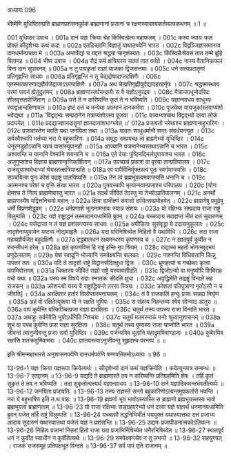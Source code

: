 अध्यायः 096

भीष्मेणि युधिष्ठिरम्प्रति ब्राह्मणप्रशंसनपूर्वकं ब्राह्मणानां प्रजानां च रक्षणस्यावश्यकर्तव्यत्वकथनम् ॥ 1 ॥

001	युधिष्ठर उवाच ।
001a	दानं यज्ञः क्रिया चेह किंस्वित्प्रेत्य महाफलम् ।
001c	कस्य ज्यायः फलं प्रोक्तं कीदृशेभ्यः कथं कदा ॥
002a	एतदिच्छामि विज्ञातुं याथातथ्येनि भारत ।
002c	विद्वञ्जिज्ञासमानाय दानधर्मान्प्रचक्ष्व मे ॥
003a	अन्तर्वेद्यां च यद्दत्तं श्रद्धया चानृशंस्यतः ।
003c	किंस्विन्नैःश्रेयसं तात तन्मे ब्रूहि पितामह ॥
004	भीष्म उवाच ।
004a	रौद्रं कर्म क्षत्रियस्य सततं तात वर्तते ।
004c	नास्य वैतानिकफलं विना दानं सुपावनम् ॥
005a	न तु पापकृतां राज्ञां याजका द्विजसत्तमाः ॥
005c	धने सत्यप्रदातॄणां प्रतिगृह्णन्ति साधवः ॥
006a	प्रतिगृह्णन्ति न तु चेद्यद्रोषादाप्तदक्षिणैः ।
006c	एतस्मात्कारणाद्यज्ञैर्यजेद्राजाऽऽप्तदक्षिणैः ॥
007a	अथ चेत्प्रतिगृह्णीयुर्दद्यादहरहर्नृपः ।
007c	श्रद्धामास्थाय परमां पावनं ह्येतुदुत्तमम् ॥
008a	ब्राह्मणांस्तर्पयन्द्रव्यैः स वै यज्ञोऽनुपद्रवः ।
008c	मैत्रान्साधून्वेदविदः शीलवृत्ततपोर्जितान् ॥
009a	यत्ते ते न करिष्यन्ति कृतं ते न भविष्यति ।
009c	यज्ञान्साधय साधुभ्यः स्वाद्वन्नान्दक्षिणावतः ॥
010a	इष्टं दत्तं च मन्येथा आत्मानं दानकर्मणा ।
010c	पूजयेथा यायजूकांस्तवाप्यंशो भवेद्यथा ॥
011a	`विद्वद्भ्यः सम्प्रदानेन तत्राप्यंशोऽस्य पूजया ।
011c	यज्वभ्यश्चाथ विद्वद्भ्यो दत्त्वा लोकं प्रदापयेत् ।
011e	प्रदद्याज्ज्ञानदातॄणां ज्ञानदानांशभाग्भवेत् ॥'
012a	प्रजावतो भरेथाश्च ब्राह्मणान्बहुभारिणः ।
012c	प्रजावांस्तेन भवति यथा जनयिता तथा ॥
013a	यावतः साधुधर्मान्वै सन्तः संवर्धयन्त्युत ।
013c	सर्वस्वैश्चापि भर्तव्या नरा ये बहुकारिणः ॥
014a	समृद्धः सम्प्रयच्छ त्वं ब्राह्म्णेभ्यो युधिष्ठिर ।
014c	धेनूरनडुहोऽन्नानि च्छत्रं वासांस्युपानहौ ॥
015a	आज्यानि यजमानेभ्यस्तथाऽन्नानि च भारत ।
015c	अश्ववन्ति च यानानि वेश्मानि शयनानि च ॥
016a	एते देयाः पुष्टिमद्भिर्लघूपायाश्च भारत ।
016c	अजुगुप्सांश्च विज्ञाय ब्राह्मणान्वृत्तिकर्शितान् ॥
017a	उपच्छन्नं प्रकाशं वा वृत्त्या तान्प्रतिपालय ।
017c	राजसूयाश्वमेधाभ्यां श्रेयस्तत्क्षत्रियान्प्रति ॥
018a	एवं पापैर्विनिर्मुक्तस्त्वं पूतः स्वर्गमाप्स्यसि ।
018c	सञ्चयित्वा पुनः कोशं यद्राष्ट्रं पालयिष्यसि ॥
019a	तेन त्वं ब्रह्मभूयत्वमवाप्स्यसि धनानि च ।
019c	आत्मनश्च परेषां च वृत्तिं संरक्ष भारत ॥
020a	पुत्रवच्चापि भृत्यान्स्वान्प्रजाश्च परिपालय ।
020c	[योगः क्षेमश्च ते नित्यं ब्राह्मणेष्वस्तु भारत ॥
021a	तदर्थं जीवितं तेऽस्तु मा तेभ्योऽप्रतिपालनम् ।
021c	अनर्थो ब्राह्मणस्यैष यद्वित्तनिचयो महान् ॥
022a	क्षिया ह्यभीक्ष्णं संवासो दर्पयेत्सम्प्रमोहयेत् ।
022c	ब्राह्मणेषु प्रमूढेषु धर्मो विप्रणशेद्धुवम् ।
022e	धर्मप्रणाशे भूतानामभावः स्यान्न संशयः ॥
023a	यो रक्षिभ्यः सम्प्रदाय राजा राष्ट्रं विलुम्पति ।
023c	यज्ञे राष्ट्राद्धनं तस्मादानयध्वमिति ब्रुवन् ॥
024a	यच्चादाय तदाज्ञप्तं भीतं दत्तं सुदारुणम् ।
024c	यजेद्राजा न तं यज्ञं प्रशंसन्त्यस्य साधवः ॥
025a	अपीडिताः सुसंवृद्धा ये ददत्यनुकूलतः ।
025c	तादृशेनाप्युपायेन यष्टव्यं नोद्यमाहृतैः ॥
026a	यदा परिनिषिच्येत निहितो वै यथाविधि ।
026c	तदा राजा महायज्ञैर्यजेत बहुदक्षिणैः ॥
027a	वृद्धबालधनं रक्ष्यमन्धस्य कृपणस्य च ।
027c	न खातपूर्वं कुर्वीत न रुदन्तीधनं हरेत् ॥
028a	हृतं कृपणवित्तं हि राष्ट्रं हन्ति नृप श्रियम् ।
028c	दद्याच्च महतो भोगान्क्षुद्भयं प्रणुदेत्सताम् ॥
029a	येषां स्वादूनि भोज्यानि समवेक्ष्यन्ति बालकाः ।
029c	नाश्नन्ति विधिवत्तानि किन्नु पापतरं ततः ॥
030a	यदि ते तादृशो राष्ट्रे विद्वान्त्सीदेत्क्षुधा द्विजः ।
030c	भ्रूणहत्यां च गच्छेथाः कृत्वा पापमिवोत्तमम् ॥
031a	धिक्तस्य जीवितं राज्ञो राष्ट्रे यस्यावसीदति ।
031c	द्विजोऽन्यो वा मनुष्योपि शिबिराह वचो यथा ॥
032a	यस्य स्म विषये राज्ञः स्नातकः सीदति क्षुधा ।
032c	अवृद्धिमेति तद्राष्ट्रं विन्दते सह राजकम् ॥
033a	क्रोशन्त्यो यस्य वै राष्ट्राद्ध्रियन्ते तरसा स्त्रियः ।
033c	क्रोशतां पतिपुत्राणां मृतोऽसौ न च जीवति] ॥
034a	अरक्षितारं हर्तारं विलोप्तारमनायकम् ।
034c	तं वै राजकलिं हन्युः प्रजाः सन्नह्य निर्घृणं ॥
035a	अहं वो रक्षितेत्युक्त्वा यो न रक्षति भूमिपः ।
035c	स संहत्य निहन्तव्यः श्वेव सोन्माद आतुरः ॥
036a	पापं कुर्वन्ति यत्किञ्चित्प्रजा राज्ञा ह्यरक्षिताः ।
036c	चतुर्थं तस्य पापस्य राजा विन्दति भारत ॥
037a	अथाहुः सर्वमेवैति भूयोऽर्धमिति निश्चयः ।
037c	चतुर्थं मतमस्माकं मनोः श्रुत्वानुशासनम् ॥
038a	शुभं वा यच्च कुर्वन्ति प्रजा राज्ञा सुरक्षिताः ।
038c	चतुर्थं तस्य पुण्यस्य राजा चाप्नोति भारत ॥
039a	जीवन्तं त्वानुजीवन्तु प्रजाः सर्वा युधिष्ठिर ।
039c	पर्जन्यमिव भूतानि महाद्रुममिवाण्डजाः ॥
040a	कुबेरमिव रक्षांसि शतक्रतुमिवामराः ।
040c	ज्ञातयस्त्वाऽनुजीवन्तु सुहृदश्च परन्तप ॥ ॥

इति श्रीमन्महाभारते अनुशासनपर्वणि दानधर्मपर्वणि षण्णवतितमोऽध्यायः ॥ 96 ॥

13-96-1 यज्ञः क्रिया यज्ञरूपा क्रियेत्यर्थः । कीदृशेभ्यो दानं कथं यज्ञक्रियेति । कदेत्युभयत्र सम्बन्धः ॥ 13-96-7 एतद्दानम् ॥ 13-96-9 यद्यदि ते ब्राह्मणास्ते तव न करिष्यन्ति प्रतिग्रहमिति शेषः । तर्हि कृतं सुकृतं ते तव न भविष्यति । तदा सुकृतोत्पत्त्यर्थं यज्ञान्साधय ॥ 13-96-10 दाने यज्ञादिकमन्तर्भवतीत्यर्थः ॥13-96-12 जनयिता प्रजापतिः ॥ 13-96-13 तस्य राज्ञस्ते सन्तो बहुकारिणोऽत्यन्तमुपकर्तारो भवन्ति । नरा ये बहुभाषिण इति त.थ.पाठः ॥ 13-96-19 ब्रह्मणो भूयं भावोऽस्यास्ति स ब्राह्मणो ब्रह्मभूयस्तस्य भावो ब्रह्मभूयत्वं ब्राह्मणत्वम् ॥ 13-96-23 यो राजा रक्षिभ्यः सङ्ग्रहपरेभ्यो धनं दत्त्वा यज्ञे यज्ञार्थं धनमानयध्वमिति ब्रुवन् यजेत् तर्हि राष्ट्रं विलुम्पति ॥ 13-96-24 यच्चासौ तद्धनिभिर्भीतं भययुक्तं यथास्यात्तथा दत्तं प्रजाभ्य आदाय सुदारुणं यथास्यात्तथा यजेत्तं यज्ञं न प्रशंसन्ति ॥ 13-96-25 उद्यमः प्रजापीडनात्मकोऽतियत्नः ॥ 13-96-26 निहितः प्रजानां नितरां हितो राजा यदा प्रजाभिर्निषिच्येत धनैरभिषिच्येत ॥ 13-96-27 स्वातपूर्वं धनं न कुर्वीत स्वाधीनं न कुर्वीतेत्यर्थः ॥ 13-96-29 समवेक्ष्यन्त्येव न तु लभन्ते ॥ 13-96-32 सहयुगपत् । राजकं राजसमूहं प्रतिपक्षभूतं विन्दते ॥ 13-96-37 सर्वं पापं एति राजानम् ॥
